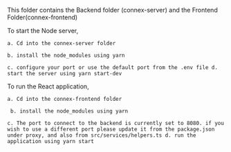This folder contains the Backend folder (connex-server) and the Frontend Folder(connex-frontend)

To start the Node server,

	a. Cd into the connex-server folder 

	b. install the node_modules using yarn 

	c. configure your port or use the default port from the .env file d. start the server using yarn start-dev


To run the React application,

 	a. Cd into the connex-frontend folder 
	
	 b. install the node_modules using yarn 
	
 	c. The port to connect to the backend is currently set to 8080. if you wish to use a different port please update it from the package.json under proxy, and also from src/services/helpers.ts d. run the application using yarn start
